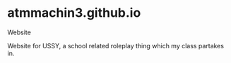 # atmmachin3.github.io
Website

Website for USSY, a school related roleplay thing which my class partakes in.
